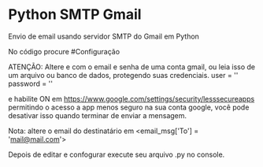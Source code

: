 # Python SMTP Gmail
Envio de email usando servidor SMTP do Gmail em Python 

No código procure #Configuração

ATENÇÃO: Altere <user> e <password> com o email e senha de uma conta gmail, ou leia isso de um arquivo ou banco de dados, protegendo suas credenciais.
user = '<user>'
password = '<password>'
 
e habilite ON em https://www.google.com/settings/security/lesssecureapps permitindo o acesso a app menos seguro na sua conta google, você pode desativar isso quando terminar de enviar a mensagem.

Nota: altere o email do destinatário em <email_msg['To'] = '<mail@mail.com>'>


Depois de editar e confogurar execute seu arquivo .py no console.
